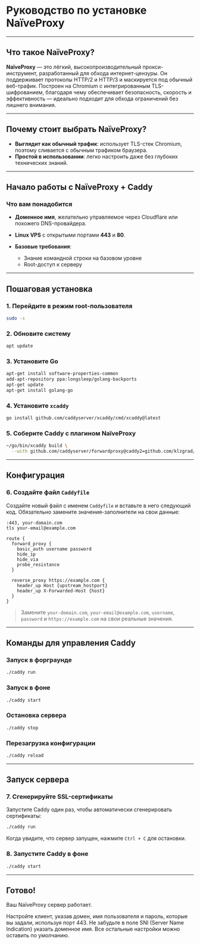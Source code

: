 # Руководство по установке NaïveProxy

---

## Что такое NaïveProxy?

**NaïveProxy** — это лёгкий, высокопроизводительный прокси-инструмент, разработанный для обхода интернет-цензуры. Он поддерживает протоколы HTTP/2 и HTTP/3 и маскируется под обычный веб-трафик. Построен на Chromium с интегрированным TLS-шифрованием, благодаря чему обеспечивает безопасность, скорость и эффективность — идеально подходит для обхода ограничений без лишнего внимания.

---

## Почему стоит выбрать NaïveProxy?

* **Выглядит как обычный трафик**: использует TLS-стек Chromium, поэтому сливается с обычным трафиком браузера.
* **Простой в использовании**: легко настроить даже без глубоких технических знаний.

---

## Начало работы с NaïveProxy + Caddy

### Что вам понадобится

* **Доменное имя**, желательно управляемое через Cloudflare или похожего DNS-провайдера.
* **Linux VPS** с открытыми портами **443** и **80**.
* **Базовые требования**:

  * Знание командной строки на базовом уровне
  * Root-доступ к серверу

---

## Пошаговая установка

### 1. Перейдите в режим root-пользователя

```bash
sudo -s
```

### 2. Обновите систему

```bash
apt update
```

### 3. Установите Go

```bash
apt-get install software-properties-common
add-apt-repository ppa:longsleep/golang-backports
apt-get update
apt-get install golang-go
```

### 4. Установите `xcaddy`

```bash
go install github.com/caddyserver/xcaddy/cmd/xcaddy@latest
```

### 5. Соберите Caddy с плагином NaïveProxy

```bash
~/go/bin/xcaddy build \
  --with github.com/caddyserver/forwardproxy@caddy2=github.com/klzgrad/forwardproxy@naive
```

---

## Конфигурация

### 6. Создайте файл `Caddyfile`

Создайте новый файл с именем `Caddyfile` и вставьте в него следующий код. Обязательно замените значения-заполнители на свои данные:

```caddyfile
:443, your-domain.com
tls your-email@example.com

route {
  forward_proxy {
    basic_auth username password
    hide_ip
    hide_via
    probe_resistance
  }

  reverse_proxy https://example.com {
    header_up Host {upstream_hostport}
    header_up X-Forwarded-Host {host}
  }
}
```

> Замените `your-domain.com`, `your-email@example.com`, `username`, `password` и `https://example.com` на свои реальные значения.

---

## Команды для управления Caddy

### Запуск в форграунде

```bash
./caddy run
```

### Запуск в фоне

```bash
./caddy start
```

### Остановка сервера

```bash
./caddy stop
```

### Перезагрузка конфигурации

```bash
./caddy reload
```

---

## Запуск сервера

### 7. Сгенерируйте SSL-сертификаты

Запустите Caddy один раз, чтобы автоматически сгенерировать сертификаты:

```bash
./caddy run
```

Когда увидите, что сервер запущен, нажмите `Ctrl + C` для остановки.

### 8. Запустите Caddy в фоне

```bash
./caddy start
```

---

## Готово!

Ваш NaïveProxy сервер работает.

Настройте клиент, указав домен, имя пользователя и пароль, которые вы задали, используя порт 443. Не забудьте в поле SNI (Server Name Indication) указать доменное имя. Все остальные настройки можно оставить по умолчанию.
